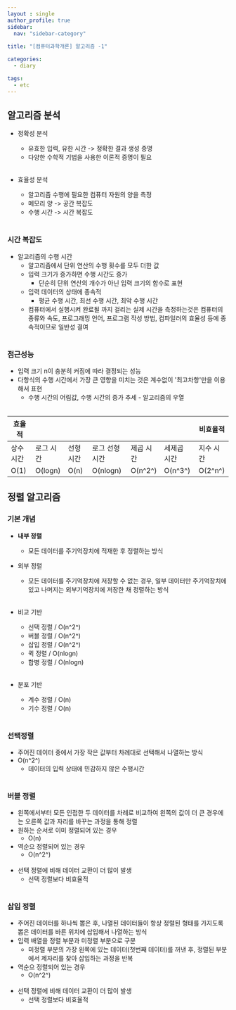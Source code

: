 ```yaml
---
layout : single
author_profile: true
sidebar: 
  nav: "sidebar-category"
  
title: "[컴퓨터과학개론] 알고리즘 -1"

categories:
  - diary

tags:
  - etc
---
```


## 알고리즘 분석
- 정확성 분석<br>
	- 유효한 입력, 유한 시간 -> 정확한 결과 생성 증명<br>
	- 다양한 수학적 기법을 사용한 이론적 증명이 필요<br><br>

- 효율성 분석<br>
	- 알고리즘 수행에 필요한 컴퓨터 자원의 양을 측정<br>
	- 메모리 양 -> 공간 복잡도<br>
	- 수행 시간 -> 시간 복잡도<br><br>

### 시간 복잡도
- 알고리즘의 수행 시간<br>
	- 알고리즘에서 단위 연산의 수행 횟수를 모두 더한 값<br>
	- 입력 크기가 증가하면 수행 시간도 증가<br>
		- 단순히 단위 연산의 개수가 아닌 입력 크기의 함수로 표현<br>
	- 입력 데이터의 상태에 종속적<br>
		- 평균 수행 시간, 최선 수행 시간, 최악 수행 시간<br>
	- 컴퓨터에서 실행시켜 완료될 까지 걸리는 실제 시간을 측정하는것은 컴퓨터의 종류와 속도, 프로그래밍 언어, 프로그램 작성 방법, 컴파일러의 효율성 등에 종속적이므로 일반성 결여<br><br>

### 점근성능
- 입력 크기 n이 충분히 커짐에 따라 결정되는 성능<br>
- 다항식의 수행 시간에서 가장 큰 영향을 미치는 것은 계수없이 '최고차항'만을 이용해서 표현<br>
	- 수행 시간의 어림값, 수행 시간의 증가 추세 - 알고리즘의 우열<br><br>

| 효율적 |  |  |  |  |  | 비효율적 |
|--|--|--|--|--|--|--|
| 상수 시간 | 로그 시간 | 선형 시간 | 로그 선형 시간 | 제곱 시간 | 세제곱 시간 | 지수 시간 |
| O(1) | O(logn) | O(n) | O(nlogn) | O(n^2^) | O(n^3^) | O(2^n^) |

## 정렬 알고리즘
### 기본 개념
- **내부 정렬**<br>
	- 모든 데이터를 주기억장치에 적재한 후 정렬하는 방식<br>
- 외부 정렬<br>
	- 모든 데이터를 주기억장치에 저장할 수 없는 경우, 일부 데이터만 주기억장치에 있고 나머지는 외부기억장치에 저장한 채 정렬하는 방식<br><br>

- 비교 기반<br>
	- 선택 정렬 / O(n^2^)<br>
	- 버블 정렬 / O(n^2^)<br>
	- 삽입 정렬 / O(n^2^)<br>
	- 퀵 정렬 / O(nlogn)<br>
	- 합병 정렬 / O(nlogn)<br><br>

- 분포 기반<br>
	- 계수 정렬 / O(n)<br>
	- 기수 정렬 / O(n)<br><br>

### 선택정렬
- 주어진 데이터 중에서 가장 작은 값부터 차례대로 선택해서 나열하는 방식<br>
- O(n^2^)<br>
	- 데이터의 입력 상태에 민감하지 않은 수행시간<br><br>

### 버블 정렬
- 왼쪽에서부터 모든 인접한 두 데이터를 차례로 비교하여 왼쪽의 값이 더 큰 경우에는 오른쪽 값과 자리를 바꾸는 과정을 통해 정렬<br>
- 원하는 순서로 이미 정렬되어 있는 경우<br>
	- O(n)<br>
- 역순으 정렬되어 있는 경우<br>
	- O(n^2^)<br><br>
- 선택 정렬에 비해 데이터 교환이 더 많이 발생<br>
	- 선택 정렬보다 비효율적<br><br>

### 삽입 정렬
- 주어진 데이터를 하나씩 뽑은 후, 나열된 데이터들이 항상 정렬된 형태를 가지도록 뽑은 데이터를 바른 위치에 삽입해서 나열하는 방식<br>
- 입력 배열을 정렬 부분과 미정렬 부분으로 구분<br>
	- 미정렬 부분의 가장 왼쪽에 있는 데이터(첫번째 데이터)를 꺼낸 후, 정렬된 부분에서 제자리를 찾아 삽입하는 과정을 반복<br>
- 역순으 정렬되어 있는 경우<br>
	- O(n^2^)<br><br>
- 선택 정렬에 비해 데이터 교환이 더 많이 발생<br>
	- 선택 정렬보다 비효율적<br><br>
